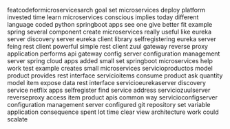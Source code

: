 featcodeformicroservicesarch goal set microservices deploy platform invested time learn microservices conscious implies today different language coded python springboot apps see one give better fit example spring several component create microservices really useful like eureka server discovery server eureka client library selfregistering eureka server feing rest client powerful simple rest client zuul gateway reverse proxy application performs api gateway config server configuration management server spring cloud apps added small set springboot microservices help work test example creates small microservices servicioproductos model product provides rest interface servicioitems consume product ask quantity model item expose data rest interface servicioeurekaserver discovery service netflix apps selfregister find service address serviciozuulserver reverseproxy access item product apis common way servicioconfigserver configuration management server configured git repository set variable application consequence spent lot time clear view architecture work could scalate